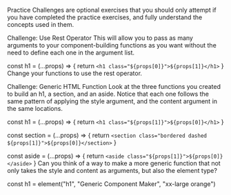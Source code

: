 Practice
Challenges are optional exercises that you should only attempt if you have completed the practice exercises, and fully understand the concepts used in them.

Challenge: Use Rest Operator
This will allow you to pass as many arguments to your component-building functions as you want without the need to define each one in the argument list.

const h1 = (...props) => {
    return `<h1 class="${props[0]}">${props[1]}</h1>`
}
Change your functions to use the rest operator.

Challenge: Generic HTML Function
Look at the three functions you created to build an h1, a section, and an aside. Notice that each one follows the same pattern of applying the style argument, and the content argument in the same locations.

const h1 = (...props) => {
    return `<h1 class="${props[1]}">${props[0]}</h1>`
}

const section = (...props) => {
    return `<section class="bordered dashed ${props[1]}">${props[0]}</section>`
}

const aside = (...props) => {
    return `<aside class="${props[1]}">${props[0]}</aside>`
}
Can you think of a way to make a more generic function that not only takes the style and content as arguments, but also the element type?

const h1 = element("h1", "Generic Component Maker", "xx-large orange")